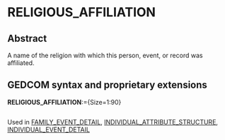 ﻿# RELIGIOUS_AFFILIATION
## Abstract
A name of the religion with which this person, event, or record was affiliated.


## GEDCOM syntax and proprietary extensions

**RELIGIOUS_AFFILIATION**:={Size=1:90}
<pre>
</pre>
Used in <a href=Ged.FAMILY_EVENT_DETAIL.md>FAMILY_EVENT_DETAIL</a>, <a href=Ged.INDIVIDUAL_ATTRIBUTE_STRUCTURE.md>INDIVIDUAL_ATTRIBUTE_STRUCTURE</a>, <a href=Ged.INDIVIDUAL_EVENT_DETAIL.md>INDIVIDUAL_EVENT_DETAIL</a><br />

